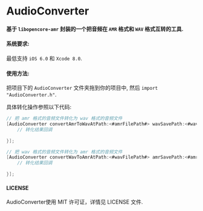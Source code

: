 # AudioConverter
#### 基于 `libopencore-amr` 封装的一个把音频在 `AMR` 格式和 `WAV` 格式互转的工具.

#### 系统要求:

最低支持 `iOS 6.0` 和 `Xcode 8.0`.

#### 使用方法:

把项目下的 `AudioConverter` 文件夹拖到你的项目中, 然后 `import "AudioConverter.h"`.

具体转化操作参照以下代码:

```objective-c
// 把 amr 格式的音频文件转化为 wav 格式的音频文件
[AudioConverter convertAmrToWavAtPath:<#amrFilePath#> wavSavePath:<#wavSavePath#> asynchronize:<#asynchronize#> completion:^(BOOL success, NSString * _Nullable resultPath) {
	// 转化结果回调
  	
}];

// 把 wav 格式的音频文件转化为 amr 格式的音频文件
[AudioConverter convertWavToAmrAtPath:<#wavFilePath#> amrSavePath:<#amrSavePath#> asynchronize:<#asynchronize#> completion:^(BOOL success, NSString * _Nullable resultPath) {
	// 转化结果回调
	
}];
```

#### LICENSE

AudioConverter使用 MIT 许可证，详情见 LICENSE 文件.